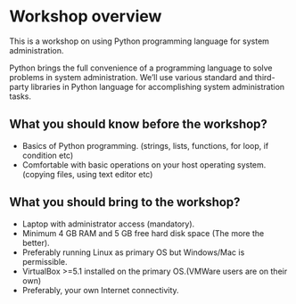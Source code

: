 # Workshop overview

This is a workshop on using Python programming language for system administration.

Python brings the full convenience of a programming language to
solve problems in system administration. We’ll use various standard and third-party libraries in Python language for accomplishing system administration tasks.

## What you should know before the workshop?

- Basics of Python programming. (strings, lists, functions, for loop, if condition etc)
- Comfortable with basic operations on your host operating system.(copying files, using text editor etc)

## What you should bring to the workshop?

- Laptop with administrator access (mandatory).
- Minimum 4 GB RAM and 5 GB free hard disk space (The more the better).
- Preferably running Linux as primary OS but Windows/Mac is permissible.
- VirtualBox >=5.1 installed on the primary OS.(VMWare users are on their own)
- Preferably, your own Internet connectivity.